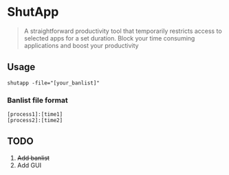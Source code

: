 # ShutApp
> A straightforward productivity tool that temporarily restricts access to selected apps for a set duration.
Block your time consuming applications and boost your productivity

## Usage
`shutapp -file="[your_banlist]"`
### Banlist file format
```
[process1]:[time1]
[process2]:[time2]
```
## TODO
1. ~~Add banlist~~
2. Add GUI
